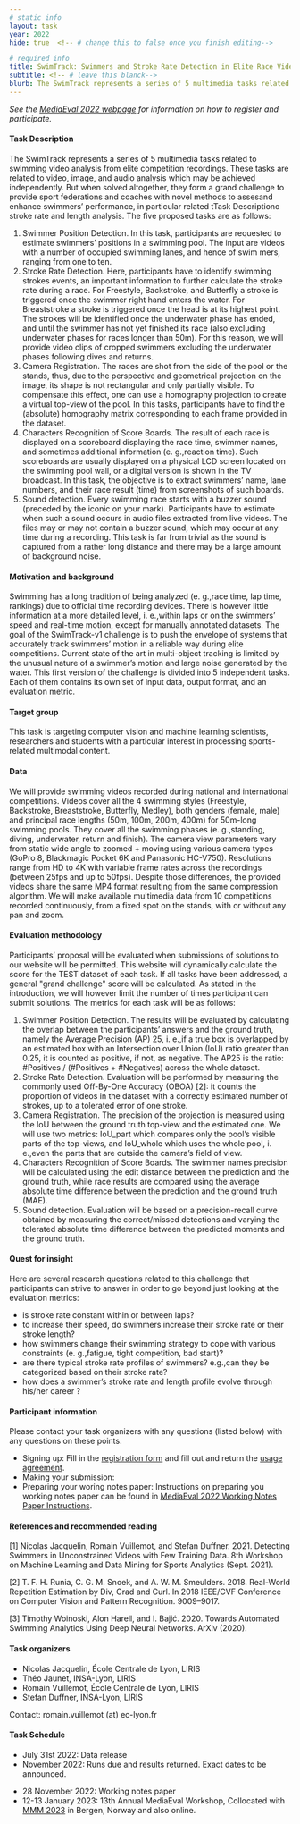 ```yaml
---
# static info
layout: task
year: 2022
hide: true  <!-- # change this to false once you finish editing-->

# required info
title: SwimTrack: Swimmers and Stroke Rate Detection in Elite Race Videos
subtitle: <!-- # leave this blanck-->
blurb: The SwimTrack represents a series of 5 multimedia tasks related to swimming video analysis from elite competition recordings. These tasks are related to video, image, and audio analysis which may be achieved independently. But when solved altogether, they form a grand challenge to provide sport federations and coaches with novel methods to assesand enhance swimmers’ performance, in particular related tTask Descriptiono stroke rate and length analysis
---
```


<!-- # please respect the structure below-->
*See the [MediaEval 2022 webpage](https://multimediaeval.github.io/editions/2022/) for information on how to register and participate.*

#### Task Description

The SwimTrack represents a series of 5 multimedia tasks related to swimming video analysis from elite competition recordings. These tasks are related to video, image, and audio analysis which may be achieved independently. But when solved altogether, they form a grand challenge to provide sport federations and coaches with novel methods to assesand enhance swimmers’ performance, in particular related tTask Descriptiono stroke rate and length analysis. The five proposed tasks are as follows:

1. Swimmer Position Detection. In this task, participants are requested to estimate swimmers’ positions in a swimming pool. The input are videos with a number of occupied swimming lanes, and hence of swim mers, ranging from one to ten.
2. Stroke Rate Detection. Here, participants have to identify swimming strokes events, an important information to further calculate the stroke rate during a race. For Freestyle, Backstroke, and Butterfly a stroke is triggered once the swimmer right hand enters the water. For Breaststroke a stroke is triggered once the head is at its highest point. The strokes will be identified once the underwater phase has ended, and until the swimmer has not yet finished its race (also excluding underwater phases for races longer than 50m). For this reason, we will provide video clips of cropped swimmers excluding the underwater phases following dives and returns.
3. Camera Registration. The races are shot from the side of the pool or the stands, thus, due to the perspective and geometrical projection on the image, its shape is not rectangular and only partially visible. To compensate this effect, one can use a homography projection to create a virtual top-view of the pool. In this tasks, participants have to find the (absolute) homography matrix corresponding to each frame provided in the dataset.
4. Characters Recognition of Score Boards. The result of each race is displayed on a scoreboard displaying the race time, swimmer names, and sometimes additional information (e. g.,reaction time). Such scoreboards are usually displayed on a physical LCD screen located on the swimming pool wall, or a digital version is shown in the TV broadcast. In this task, the objective is to extract swimmers’ name, lane numbers, and their race result (time) from screenshots of such boards.
5. Sound detection. Every swimming race starts with a buzzer sound (preceded by the iconic on your mark). Participants have to estimate when such a sound occurs in audio files extracted from live videos. The files may or may not contain a buzzer sound, which may occur at any time during a recording. This task is far from trivial as the sound is captured from a rather long distance and there may be a large amount of background noise.

#### Motivation and background

Swimming has a long tradition of being analyzed (e. g.,race time, lap time, rankings) due to official time recording devices. There is however little information at a more detailed level, i. e.,within laps or on the swimmers’ speed and real-time motion, except for manually annotated datasets. The goal of the SwimTrack-v1 challenge is to push the envelope of systems that accurately track swimmers’ motion in a reliable way during elite competitions. Current state of the art in multi-object tracking is limited by the unusual nature of a swimmer’s motion and large noise generated by the water. This first version of the challenge is divided into 5 independent tasks. Each of them contains its own set of input data, output format, and an evaluation metric.

#### Target group

This task is targeting computer vision and machine learning scientists, researchers and students with a particular interest in processing sports-related multimodal content.

#### Data

We will provide swimming videos recorded during national and international competitions. Videos cover all the 4 swimming styles (Freestyle, Backstroke, Breaststroke, Butterfly, Medley), both genders (female, male) and principal race lengths (50m, 100m, 200m, 400m) for 50m-long swimming pools. They cover all the swimming phases (e. g.,standing, diving, underwater, return and finish). The camera view parameters vary from static wide angle to zoomed + moving using various camera types (GoPro 8, Blackmagic Pocket 6K and Panasonic HC-V750). Resolutions range from HD to 4K with variable frame rates across the recordings (between 25fps and up to 50fps). Despite those differences, the provided videos share the same MP4 format resulting from the same compression algorithm. We will make available multimedia data from 10 competitions recorded continuously, from a fixed spot on the stands, with or without any pan and zoom.

#### Evaluation methodology

Participants’ proposal will be evaluated when submissions of solutions to our website will be permitted. This website will dynamically calculate the score for the TEST dataset of each task. If all tasks have been addressed, a general "grand challenge" score will be calculated. As stated in the introduction, we will however limit the number of times participant can submit solutions. The metrics for each task will be as follows:

1. Swimmer Position Detection. The results will be evaluated by calculating the overlap between the participants’ answers and the ground truth, namely the Average Precision (AP) 25, i. e.,if a true box is overlapped by an estimated box with an Intersection over Union (IoU) ratio greater than 0.25, it is counted as positive, if not, as negative. The AP25 is the ratio: #Positives / (#Positives + #Negatives) across the whole dataset.
2. Stroke Rate Detection. Evaluation will be performed by measuring the commonly used Off-By-One Accuracy (OBOA) [2]: it counts the proportion of videos in the dataset with a correctly estimated number of strokes, up to a tolerated error of one stroke.
3. Camera Registration. The precision of the projection is measured using the IoU between the ground truth top-view and the estimated one. We will use two metrics: IoU_part which compares only the pool’s visible parts of the top-views, and IoU_whole which uses the whole pool, i. e.,even the parts that are outside the camera’s field of view.
4. Characters Recognition of Score Boards. The swimmer names precision will be calculated using the edit distance between the prediction and the ground truth, while race results are compared using the average absolute time difference between the prediction and the ground truth (MAE).
5. Sound detection. Evaluation will be based on a precision-recall curve obtained by measuring the correct/missed detections and varying the tolerated absolute time difference between the predicted moments and the ground truth.

#### Quest for insight
Here are several research questions related to this challenge that participants can strive to answer in order to go beyond just looking at the evaluation metrics: 
* is stroke rate constant within or between laps?
* to increase their speed, do swimmers increase their stroke rate or their stroke length?
* how swimmers change their swimming strategy to cope with various constraints (e. g.,fatigue, tight competition, bad start)?
* are there typical stroke rate profiles of swimmers? e.g.,can they be categorized based on their stroke rate?
* how does a swimmer’s stroke rate and length profile evolve through his/her career ?

#### Participant information
Please contact your task organizers with any questions (listed below) with any questions on these points. 
* Signing up: Fill in the [registration form](https://forms.gle/JcKoa5ycxR2KEiTJ7) and fill out and return the [usage agreement](https://multimediaeval.github.io/editions/2022/docs/MediaEval2022_UsageAgreement.pdf).
* Making your submission: <To be announced> <!-- Please add instructions on how to create and submit runs to your task replacing "To be announced." -->
* Preparing your woring notes paper: Instructions on preparing you working notes paper can be found in [MediaEval 2022 Working Notes Paper Instructions](https://docs.google.com/document/d/12uSn0rRYxa3buiFNEbpa46dKsHOyqV2PHU_joRGMHRw).

#### References and recommended reading

[1] Nicolas Jacquelin, Romain Vuillemot, and Stefan Duffner. 2021. Detecting Swimmers in Unconstrained Videos with Few Training Data. 8th Workshop on Machine Learning and Data Mining for Sports Analytics (Sept. 2021).

[2] T. F. H. Runia, C. G. M. Snoek, and A. W. M. Smeulders. 2018. Real-World Repetition Estimation by Div, Grad and Curl. In 2018 IEEE/CVF Conference on Computer Vision and Pattern Recognition. 9009–9017.

[3] Timothy Woinoski, Alon Harell, and I. Bajić. 2020. Towards Automated Swimming Analytics Using Deep Neural Networks. ArXiv (2020).

#### Task organizers
* Nicolas Jacquelin, École Centrale de Lyon, LIRIS
* Théo Jaunet, INSA-Lyon, LIRIS
* Romain Vuillemot, École Centrale de Lyon, LIRIS 
* Stefan Duffner, INSA-Lyon, LIRIS

Contact: romain.vuillemot (at) ec-lyon.fr

#### Task Schedule
* July 31st 2022: Data release
  <!-- * XX XXX 2022: Data release <!-- # Replace XX with your date. We suggest setting the date in June-August. 31 August is the last possible date by which you should release data. You can release earlier, or plan a two-stage release.--> 
* November 2022: Runs due and results returned. Exact dates to be announced.
 <!--* XX November 2022: Runs due <!-- # Replace XX with your date. We suggest setting enough time in order to have enough time to assess and return the results by the Results returned.-->
  <!--* XX November 2022: Results returned  <!-- Replace XX with your date. Latest possible should be 23 November-->
* 28 November 2022: Working notes paper  <!-- Fixed. Please do not change.-->
* 12-13 January 2023: 13th Annual MediaEval Workshop, Collocated with [MMM 2023](https://www.mmm2023.no/) in Bergen, Norway and also online. <!-- Fixed. Please do not change.-->
